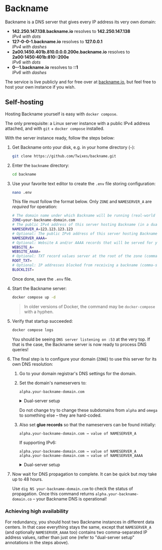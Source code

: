 # Backname

Backname is a DNS server that gives every IP address its very own domain:

- **142.250.147.138.backname.io** resolves to **142.250.147.138**  
  _IPv4 with dots_
- **127-0-0-1.backname.io** resolves to **127.0.0.1**  
  _IPv4 with dashes_
- **2a00.1450.401b.810.0.0.0.200e.backname.io** resolves to **2a00:1450:401b:810::200e**  
  _IPv6 with dots_
- **0--1.backname.io** resolves to **::1**  
  _IPv6 with dashes_

The service is live publicly and for free over at [backname.io](https://backname.io), but feel free to host your own instance if you wish.

## Self-hosting

Hosting Backname yourself is easy with `docker compose`.

The only prerequisite: a Linux server instance with a public IPv4 address attached, and with `git` + `docker compose` installed.

With the server instance ready, follow the steps below:

1. Get Backname onto your disk, e.g. in your home directory (`~`):

    ```bash
    git clone https://github.com/Twixes/backname.git
    ```

2. Enter the `backname` directory:

    ```bash
    cd backname
    ```

3. Use your favorite text editor to create the `.env` file storing configuration:

    ```bash
    nano .env
    ```

    This file must follow the format below. Only `ZONE` and `NAMESERVER_A` are _required_ for operation:

    ```bash
    # The domain name under which Backname will be running (real-world example: backname.io)
    ZONE=your-backname-domain.com
    # The public IPv4 address of this server hosting Backname (in a dual-server setup, two comma-separated addresses)
    NAMESERVER_A=123.123.123.123
    # Optional: The public IPv6 address of this server hosting Backname, if supporting IPv6 (in a dual-server setup, two comma-separated addresses)
    NAMESERVER_AAAA=
    # Optional: Website A and/or AAAA records that will be served for your-backname-domain.com + www.your-backname-domain.com (comma-separated)
    WEBSITE_A=
    WEBSITE_AAAA=
    # Optional: TXT record values server at the root of the zone (comma-separated), if needed for e.g. domain verification
    ROOT_TXT=
    # Optional: IP addresses blocked from receiving a backname (comma-separated), if seeing problematic usage
    BLOCKLIST=
    ```

    Once done, save the `.env` file.

4. Start the Backname server:

    ```bash
    docker compose up -d
    ```

    > In older versions of Docker, the command may be `docker-compose` with a hyphen.

5. Verify that startup succeeded:

    ```bash
    docker compose logs
    ```

    You should be seeing `DNS server listening on :53` at the very top. If that is the case, the Backname server is now ready to process DNS queries!

6. The final step is to configure your domain (`ZONE`) to use this server for its own DNS resolution:

    1. Go to your domain registrar's DNS settings for the domain.
    2. Set the domain's nameservers to:

          ```plaintext
          alpha.your-backname-domain.com
          ```

        <details>
          <summary>Dual-server setup</summary>

          ```plaintext
          alpha.your-backname-domain.com
          omega.your-backname-domain.com
          ```

        </details>

          Do not change try to change these subdomains from `alpha` and `omega` to something else – they are hard-coded.

    3. Also set **glue records** so that the nameservers can be found initially:

          ```plaintext
          alpha.your-backname-domain.com → value of NAMESERVER_A
          ```

          If supporting IPv6:

          ```plaintext
          alpha.your-backname-domain.com → value of NAMESERVER_A
          alpha.your-backname-domain.com → value of NAMESERVER_AAAA
          ```

        <details>
          <summary>Dual-server setup</summary>

       ##### IPv4-only

        ```plaintext
        alpha.your-backname-domain.com → first value in NAMESERVER_A
        omega.your-backname-domain.com → second value in NAMESERVER_A
        ```

       ##### IPv4 + IPv6

        ```plaintext
        alpha.your-backname-domain.com → first value in NAMESERVER_A
        alpha.your-backname-domain.com → first value in NAMESERVER_AAAA
        omega.your-backname-domain.com → second value in NAMESERVER_A
        omega.your-backname-domain.com → second value in NAMESERVER_AAAA
        ```

        </details>

7. Now wait for DNS propagation to complete. It can be quick but _may_ take up to 48 hours.

    Use `dig NS your-backname-domain.com` to check the status of propagation. Once this command returns `alpha.your-backname-domain.co` – your Backname DNS is operational!

### Achieving high availability

For redundancy, you should host two Backname instances in different data centers. In that case everything stays the same, except that `NAMESERVER_A` (and optionally `NAMESERVER_AAAA` too) contains two comma-separated IP address values, rather than just one (refer to "dual-server setup" annotations in the steps above).
